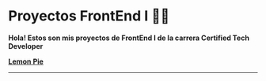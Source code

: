 # Proyectos FrontEnd I 📱🌠

__Hola! Estos son mis proyectos de FrontEnd I de la carrera Certified Tech Developer__

__[Lemon Pie](https://melicantamutto.github.io/frontend-1/lemonPie/index.html)__


***

